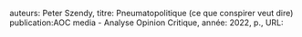 auteurs: Peter Szendy, 
titre: Pneumatopolitique (ce que conspirer veut dire)
publication:AOC media - Analyse Opinion Critique, 
année: 2022, 
p.,
URL: 

